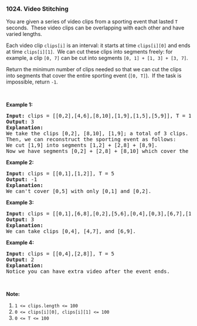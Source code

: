 ### 1024. Video Stitching
<div class="darker-content__naal"><div><p>You are given a series of video clips from a sporting event that lasted <code>T</code> seconds.&nbsp;&nbsp;These video clips can be overlapping with each other and have varied lengths.</p>

<p>Each video clip <code>clips[i]</code>&nbsp;is an interval: it starts at time <code>clips[i][0]</code> and ends at time <code>clips[i][1]</code>.&nbsp; We can cut these clips into segments freely: for example, a clip <code>[0, 7]</code> can be cut into segments&nbsp;<code>[0, 1] +&nbsp;[1, 3] + [3, 7]</code>.</p>

<p>Return the minimum number of clips needed so that we can cut the clips into segments that cover the entire sporting event (<code>[0, T]</code>).&nbsp; If the task is impossible, return <code>-1</code>.</p>

<p>&nbsp;</p>

<p><strong>Example 1:</strong></p>

<pre><strong>Input: </strong>clips = <span id="example-input-1-1">[[0,2],[4,6],[8,10],[1,9],[1,5],[5,9]]</span>, T = <span id="example-input-1-2">10</span>
<strong>Output: </strong><span id="example-output-1">3</span>
<strong>Explanation: </strong>
We take the clips [0,2], [8,10], [1,9]; a total of 3 clips.
Then, we can reconstruct the sporting event as follows:
We cut [1,9] into segments [1,2] + [2,8] + [8,9].
Now we have segments [0,2] + [2,8] + [8,10] which cover the sporting event [0, 10].
</pre>

<p><strong>Example 2:</strong></p>

<pre><strong>Input: </strong>clips = <span id="example-input-2-1">[[0,1],[1,2]]</span>, T = <span id="example-input-2-2">5</span>
<strong>Output: </strong><span id="example-output-2">-1</span>
<strong>Explanation: </strong>
We can't cover [0,5] with only [0,1] and [0,2].
</pre>

<p><strong>Example 3:</strong></p>

<pre><strong>Input: </strong>clips = <span id="example-input-3-1">[[0,1],[6,8],[0,2],[5,6],[0,4],[0,3],[6,7],[1,3],[4,7],[1,4],[2,5],[2,6],[3,4],[4,5],[5,7],[6,9]]</span>, T = <span id="example-input-3-2">9</span>
<strong>Output: </strong><span id="example-output-3">3</span>
<strong>Explanation: </strong>
We can take clips [0,4], [4,7], and [6,9].
</pre>

<p><strong>Example 4:</strong></p>

<pre><strong>Input: </strong>clips = <span id="example-input-4-1">[[0,4],[2,8]]</span>, T = <span id="example-input-4-2">5</span>
<strong>Output: </strong><span id="example-output-4">2</span>
<strong>Explanation: </strong>
Notice you can have extra video after the event ends.
</pre>

<p>&nbsp;</p>

<p><strong>Note:</strong></p>

<ol>
	<li><code>1 &lt;= clips.length &lt;= 100</code></li>
	<li><code>0 &lt;= clips[i][0], clips[i][1] &lt;= 100</code></li>
	<li><code>0 &lt;= T &lt;= 100</code></li>
</ol></div></div>
